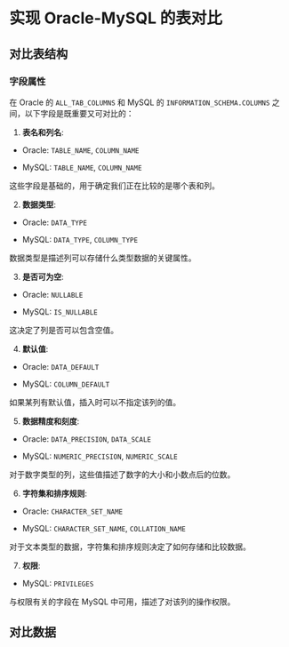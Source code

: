 # 实现 Oracle-MySQL 的表对比
## 对比表结构
### 字段属性
在 Oracle 的 `ALL_TAB_COLUMNS` 和 MySQL 的 `INFORMATION_SCHEMA.COLUMNS` 之间，以下字段是既重要又可对比的：
1. **表名和列名**:

- Oracle: `TABLE_NAME`, `COLUMN_NAME`

- MySQL: `TABLE_NAME`, `COLUMN_NAME`

这些字段是基础的，用于确定我们正在比较的是哪个表和列。

2. **数据类型**:

- Oracle: `DATA_TYPE`

- MySQL: `DATA_TYPE`, `COLUMN_TYPE`

数据类型是描述列可以存储什么类型数据的关键属性。

3. **是否可为空**:

- Oracle: `NULLABLE`

- MySQL: `IS_NULLABLE`

这决定了列是否可以包含空值。

4. **默认值**:

- Oracle: `DATA_DEFAULT`

- MySQL: `COLUMN_DEFAULT`

如果某列有默认值，插入时可以不指定该列的值。

5. **数据精度和刻度**:

- Oracle: `DATA_PRECISION`, `DATA_SCALE`

- MySQL: `NUMERIC_PRECISION`, `NUMERIC_SCALE`

对于数字类型的列，这些值描述了数字的大小和小数点后的位数。

6. **字符集和排序规则**:

- Oracle: `CHARACTER_SET_NAME`

- MySQL: `CHARACTER_SET_NAME`, `COLLATION_NAME`

对于文本类型的数据，字符集和排序规则决定了如何存储和比较数据。

7. **权限**:

- MySQL: `PRIVILEGES`

与权限有关的字段在 MySQL 中可用，描述了对该列的操作权限。


## 对比数据
